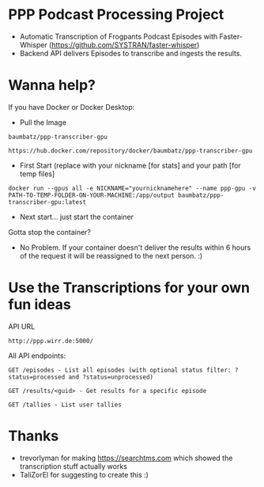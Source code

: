 # PPP Podcast Processing Project
- Automatic Transcription of Frogpants Podcast Episodes with Faster-Whisper (https://github.com/SYSTRAN/faster-whisper)
- Backend API delivers Episodes to transcribe and ingests the results.
# Wanna help?
If you have Docker or Docker Desktop:
- Pull the Image  
```
baumbatz/ppp-transcriber-gpu
```
```
https://hub.docker.com/repository/docker/baumbatz/ppp-transcriber-gpu
```
- First Start (replace with your nickname [for stats] and your path [for temp files]
```
docker run --gpus all -e NICKNAME="yournicknamehere" --name ppp-gpu -v PATH-TO-TEMP-FOLDER-ON-YOUR-MACHINE:/app/output baumbatz/ppp-transcriber-gpu:latest
```
- Next start... just start the container

Gotta stop the container? 
- No Problem. If your container doesn't deliver the results within 6 hours of the request it will be reassigned to the next person. :)
# Use the Transcriptions for your own fun ideas
API URL
```
http://ppp.wirr.de:5000/
```
All API endpoints:
```
GET /episodes - List all episodes (with optional status filter: ?status=processed and ?status=unprocessed)
```
```
GET /results/<guid> - Get results for a specific episode
```
```
GET /tallies - List user tallies
```
# Thanks
- trevorlyman for making https://searchtms.com which showed the transcription stuff actually works
- TaliZorEl for suggesting to create this :)
